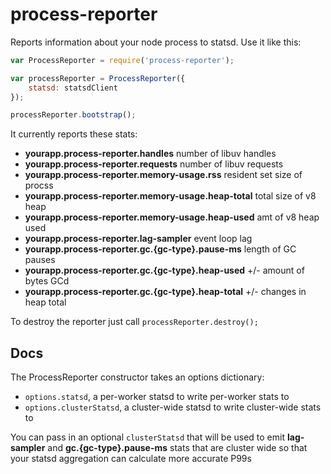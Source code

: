 # process-reporter

Reports information about your node process to statsd. Use it like this:

```javascript
var ProcessReporter = require('process-reporter');

var processReporter = ProcessReporter({
    statsd: statsdClient
});

processReporter.bootstrap();
```

It currently reports these stats:

* **yourapp.process-reporter.handles** number of libuv handles
* **yourapp.process-reporter.requests** number of libuv requests
* **yourapp.process-reporter.memory-usage.rss** resident set size of procss
* **yourapp.process-reporter.memory-usage.heap-total** total size of v8 heap
* **yourapp.process-reporter.memory-usage.heap-used** amt of v8 heap used
* **yourapp.process-reporter.lag-sampler** event loop lag
* **yourapp.process-reporter.gc.{gc-type}.pause-ms** length of GC pauses
* **yourapp.process-reporter.gc.{gc-type}.heap-used** +/- amount of bytes GCd
* **yourapp.process-reporter.gc.{gc-type}.heap-total** +/- changes in heap total

To destroy the reporter just call `processReporter.destroy();`

## Docs

The ProcessReporter constructor takes an options dictionary:

 - `options.statsd`, a per-worker statsd to write per-worker stats to
 - `options.clusterStatsd`, a cluster-wide statsd to write cluster-wide stats to

You can pass in an optional `clusterStatsd` that will be used to emit
**lag-sampler** and **gc.{gc-type}.pause-ms** stats that are cluster wide
so that your statsd aggregation can calculate more accurate P99s

